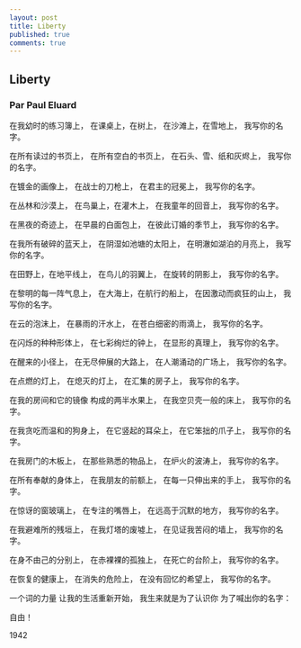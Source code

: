 ```yaml
---
layout: post
title: Liberty
published: true
comments: true
---
```


##  Liberty

### Par Paul Eluard


在我幼时的练习簿上，
在课桌上，在树上，
在沙滩上，在雪地上，
我写你的名字。

在所有读过的书页上，
在所有空白的书页上，
在石头、雪、纸和灰烬上，
我写你的名字。

在镀金的画像上，
在战士的刀枪上，
在君主的冠冕上，
我写你的名字。

在丛林和沙漠上，
在鸟巢上，在灌木上，
在我童年的回音上，
我写你的名字。

在黑夜的奇迹上，
在早晨的白面包上，
在彼此订婚的季节上，
我写你的名字。

在我所有破碎的蓝天上，
在阴湿如池塘的太阳上，
在明澈如湖泊的月亮上，
我写你的名字。

在田野上，在地平线上，
在鸟儿的羽翼上，
在旋转的阴影上，
我写你的名字。

在黎明的每一阵气息上，
在大海上，在航行的船上，
在因激动而疯狂的山上，
我写你的名字。

在云的泡沫上，
在暴雨的汗水上，
在苍白细密的雨滴上，
我写你的名字。

在闪烁的种种形体上，
在七彩绚烂的钟上，
在显形的真理上，
我写你的名字。

在醒来的小径上，
在无尽伸展的大路上，
在人潮涌动的广场上，
我写你的名字。

在点燃的灯上，
在熄灭的灯上，
在汇集的房子上，
我写你的名字。

在我的房间和它的镜像
构成的两半水果上，
在我空贝壳一般的床上，
我写你的名字。

在我贪吃而温和的狗身上，
在它竖起的耳朵上，
在它笨拙的爪子上，
我写你的名字。

在我房门的木板上，
在那些熟悉的物品上，
在炉火的波涛上，
我写你的名字。

在所有奉献的身体上，
在我朋友的前额上，
在每一只伸出来的手上，
我写你的名字。

在惊讶的窗玻璃上，
在专注的嘴唇上，
在远高于沉默的地方，
我写你的名字。

在我避难所的残垣上，
在我灯塔的废墟上，
在见证我苦闷的墙上，
我写你的名字。

在身不由己的分别上，
在赤裸裸的孤独上，
在死亡的台阶上，
我写你的名字。

在恢复的健康上，
在消失的危险上，
在没有回忆的希望上，
我写你的名字。

一个词的力量
让我的生活重新开始，
我生来就是为了认识你
为了喊出你的名字：

自由！

1942

